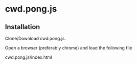 # cwd.pong.js

## Installation

Clone/Download cwd.pong.js.

Open a browser (preferably chrome) and load the following file

cwd.pong.js/index.html
